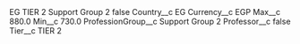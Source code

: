 <?xml version="1.0" encoding="UTF-8"?>
<CustomMetadata xmlns="http://soap.sforce.com/2006/04/metadata" xmlns:xsi="http://www.w3.org/2001/XMLSchema-instance" xmlns:xsd="http://www.w3.org/2001/XMLSchema">
    <label>EG TIER 2 Support Group 2</label>
    <protected>false</protected>
    <values>
        <field>Country__c</field>
        <value xsi:type="xsd:string">EG</value>
    </values>
    <values>
        <field>Currency__c</field>
        <value xsi:type="xsd:string">EGP</value>
    </values>
    <values>
        <field>Max__c</field>
        <value xsi:type="xsd:double">880.0</value>
    </values>
    <values>
        <field>Min__c</field>
        <value xsi:type="xsd:double">730.0</value>
    </values>
    <values>
        <field>ProfessionGroup__c</field>
        <value xsi:type="xsd:string">Support Group 2</value>
    </values>
    <values>
        <field>Professor__c</field>
        <value xsi:type="xsd:boolean">false</value>
    </values>
    <values>
        <field>Tier__c</field>
        <value xsi:type="xsd:string">TIER 2</value>
    </values>
</CustomMetadata>
